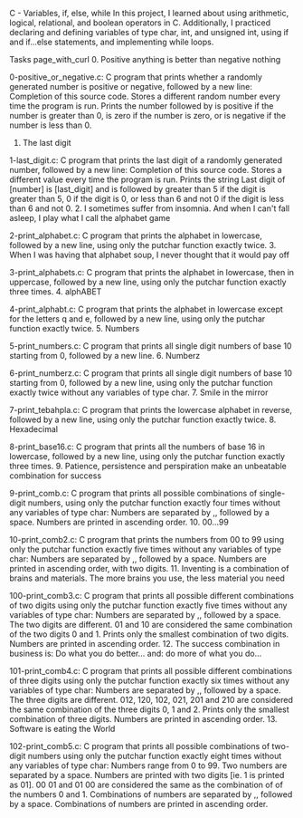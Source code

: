 C - Variables, if, else, while
In this project, I learned about using arithmetic, logical, relational, and boolean operators in C. Additionally, I practiced declaring and defining variables of type char, int, and unsigned int, using if and if...else statements, and implementing while loops.

Tasks page_with_curl
0. Positive anything is better than negative nothing

0-positive_or_negative.c: C program that prints whether a randomly generated number is positive or negative, followed by a new line:
Completion of this source code.
Stores a different random number every time the program is run.
Prints the number followed by is positive if the number is greater than 0, is zero if the number is zero, or is negative if the number is less than 0.
1. The last digit

1-last_digit.c: C program that prints the last digit of a randomly generated number, followed by a new line:
Completion of this source code.
Stores a different value every time the program is run.
Prints the string Last digit of [number] is [last_digit] and is followed by greater than 5 if the digit is greater than 5, 0 if the digit is 0, or less than 6 and not 0 if the digit is less than 6 and not 0.
2. I sometimes suffer from insomnia. And when I can't fall asleep, I play what I call the alphabet game

2-print_alphabet.c: C program that prints the alphabet in lowercase, followed by a new line, using only the putchar function exactly twice.
3. When I was having that alphabet soup, I never thought that it would pay off

3-print_alphabets.c: C program that prints the alphabet in lowercase, then in uppercase, followed by a new line, using only the putchar function exactly three times.
4. alphABET

4-print_alphabt.c: C program that prints the alphabet in lowercase except for the letters q and e, followed by a new line, using only the putchar function exactly twice.
5. Numbers

5-print_numbers.c: C program that prints all single digit numbers of base 10 starting from 0, followed by a new line.
6. Numberz

6-print_numberz.c: C program that prints all single digit numbers of base 10 starting from 0, followed by a new line, using only the putchar function exactly twice without any variables of type char.
7. Smile in the mirror

7-print_tebahpla.c: C program that prints the lowercase alphabet in reverse, followed by a new line, using only the putchar function exactly twice.
8. Hexadecimal

8-print_base16.c: C program that prints all the numbers of base 16 in lowercase, followed by a new line, using only the putchar function exactly three times.
9. Patience, persistence and perspiration make an unbeatable combination for success

9-print_comb.c: C program that prints all possible combinations of single-digit numbers, using only the putchar function exactly four times without any variables of type char:
Numbers are separated by ,, followed by a space.
Numbers are printed in ascending order.
10. 00...99

10-print_comb2.c: C program that prints the numbers from 00 to 99 using only the putchar function exactly five times without any variables of type char:
Numbers are separated by ,, followed by a space.
Numbers are printed in ascending order, with two digits.
11. Inventing is a combination of brains and materials. The more brains you use, the less material you need

100-print_comb3.c: C program that prints all possible different combinations of two digits using only the putchar function exactly five times without any variables of type char:
Numbers are separated by ,, followed by a space.
The two digits are different.
01 and 10 are considered the same combination of the two digits 0 and 1.
Prints only the smallest combination of two digits.
Numbers are printed in ascending order.
12. The success combination in business is: Do what you do better... and: do more of what you do...

101-print_comb4.c: C program that prints all possible different combinations of three digits using only the putchar function exactly six times without any variables of type char:
Numbers are separated by ,, followed by a space.
The three digits are different.
012, 120, 102, 021, 201 and 210 are considered the same combination of the three digits 0, 1 and 2.
Prints only the smallest combination of three digits.
Numbers are printed in ascending order.
13. Software is eating the World

102-print_comb5.c: C program that prints all possible combinations of two-digit numbers using only the putchar function exactly eight times without any variables of type char:
Numbers range from 0 to 99.
Two numbers are separated by a space.
Numbers are printed with two digits [ie. 1 is printed as 01].
00 01 and 01 00 are considered the same as the combination of of the numbers 0 and 1.
Combinations of numbers are separated by ,, followed by a space.
Combinations of numbers are printed in ascending order.

